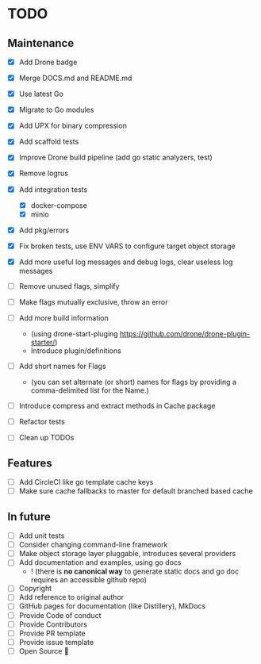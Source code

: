 # TODO

## Maintenance

- [x] Add Drone badge
- [x] Merge DOCS.md and README.md
- [x] Use latest Go
- [x] Migrate to Go modules
- [x] Add UPX for binary compression
- [x] Add scaffold tests
- [x] Improve Drone build pipeline (add go static analyzers, test)
- [x] Remove logrus
- [x] Add integration tests
  - [x] docker-compose
  - [x] minio
- [x] Add pkg/errors
- [x] Fix broken tests, use ENV VARS to configure target object storage
- [x] Add more useful log messages and debug logs, clear useless log messages

- [ ] Remove unused flags, simplify
- [ ] Make flags mutually exclusive, throw an error
- [ ] Add more build information
  - (using drone-start-pluging https://github.com/drone/drone-plugin-starter/)
  - Introduce plugin/definitions
- [ ] Add short names for Flags
  - (you can set alternate (or short) names for flags by providing a comma-delimited list for the Name.)
- [ ] Introduce compress and extract methods in Cache package
- [ ] Refactor tests
- [ ] Clean up TODOs

## Features

- [ ] Add CircleCI like go template cache keys
- [ ] Make sure cache fallbacks to master for default branched based cache

## In future

- [ ] Add unit tests
- [ ] Consider changing command-line framework
- [ ] Make object storage layer pluggable, introduces several providers
- [ ] Add documentation and examples, using go docs
  - ! (there is **no canonical way** to generate static docs and go doc requires an accessible github repo)
- [ ] Copyright
- [ ] Add reference to original author
- [ ] GitHub pages for documentation (like Distillery), MkDocs
- [ ] Provide Code of conduct
- [ ] Provide Contributors
- [ ] Provide PR template
- [ ] Provide issue template
- [ ] Open Source :tada:
